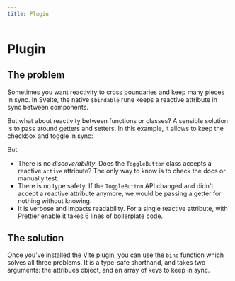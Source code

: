 ```yaml
---
title: Plugin
---
```


<script lang="ts">
	import Highlighter from "$components/Highlighter.svelte";
	import Demo from "$components/Demo.svelte";
</script>

# Plugin

## The problem

Sometimes you want reactivity to cross boundaries and keep many pieces in sync. In Svelte, the native `$bindable` rune keeps a reactive attribute in sync between components.

But what about reactivity between functions or classes? A sensible solution is to pass around getters and setters. In this example, it allows to keep the checkbox and toggle in sync:

<Demo file="./getters.svelte" />

But:

- There is no _discoverability_. Does the `ToggleButton` class accepts a reactive `active` attribute? The only way to know is to check the docs or manually test.
- There is no type safety. If the `ToggleButton` API changed and didn't accept a reactive attribute anymore, we would be passing a getter for nothing without knowing.
- It is verbose and impacts readability. For a single reactive attribute, with Prettier enable it takes 6 lines of boilerplate code.

## The solution

Once you've installed the [Vite plugin](/guides/getting-started), you can use the `bind` function which solves all three problems. It is a type-safe shorthand, and takes two arguments: the attribues object, and an array of keys to keep in sync.

<Demo file="./bind.svelte" />